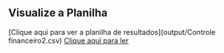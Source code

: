 ## Visualize a Planilha
[Clique aqui para ver a planilha de resultados](output/Controle financeiro2.csv)
<a href="https://github.com/Marcia520/Criando-um-EbooK-com-IA/blob/main/output/Criando%20um%20EbooK%20com%20IA.pdf" title="View PDF now"> Clique aqui para ler</a>
